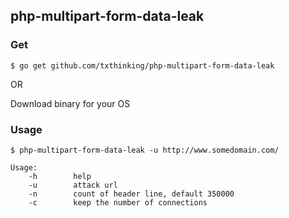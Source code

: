 ## php-multipart-form-data-leak

### Get

```
$ go get github.com/txthinking/php-multipart-form-data-leak
```

OR

Download binary for your OS

### Usage

`$ php-multipart-form-data-leak -u http://www.somedomain.com/`

```
Usage:
    -h        help
    -u        attack url
    -n        count of header line, default 350000
    -c        keep the number of connections
```



